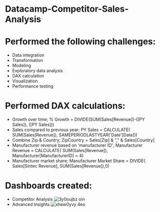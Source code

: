 # Datacamp-Competitor-Sales-Analysis

# Performed the following challenges:
- Data integration
- Transformation
- Modeling
- Exploratory data analysis
- DAX calculation
- Visualization
- Performance testing

# Performed DAX calculations:
- Growth over time;
  % Growth = DIVIDE(SUM(Sales[Revenue])-([PY Sales]), ([PY Sales]))
- Sales compared to previous year;
  PY Sales = CALCULATE(
    SUM(Sales[Revenue]),
    SAMEPERIODLASTYEAR('Date'[Date]))
- Combine Zip & Country;
  ZipCountry = Sales[Zip] & "," & Sales[Country]
- Manufacturer revenue based on 'manufacturer ID';
  Manufacturer Revenue = CALCULATE(
    SUM(Sales[Revenue]), Manufacturer[ManufacturerID] = 4)
- Manufacturer market share;
  Manufacturer Market Share = DIVIDE(
    Sales[Sintec Revenue], SUM(Sales[Revenue]),0)

# Dashboards created:
- Competitor Analysis
![3y0oujbz oin](https://github.com/MarcvWaes/Datacamp-Competitor-Sales-Analysis/assets/120553175/3e1a3157-4a10-4b26-b5b4-c1234f01fac7)
- Advanced Insights
![xhew0yvy 4eo](https://github.com/MarcvWaes/Datacamp-Competitor-Sales-Analysis/assets/120553175/00e834a6-9aeb-425e-b23c-547154b742f2)
